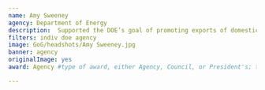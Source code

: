 ```yaml
---
name: Amy Sweeney 
agency: Department of Energy
description:  Supported the DOE’s goal of promoting exports of domestically produced hydrocarbons and fossil energy technologies. Her leadership provided a stable and transparent regulatory environment that has given the natural gas industry predictability and confidence. 
filters: indiv doe agency
image: GoG/headshots/Amy Sweeney.jpg
banner: agency
originalImage: yes
award: Agency #type of award, either Agency, Council, or President's; this is case sensitive so make sure to match the options listed exactly. This section generates the format of the card

---
```

